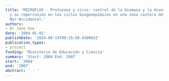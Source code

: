 ```yaml
---
title: 'MICROFLUX - Protozoos y virus: control de la biomasa y la diversidad de procariotas
  y su repercusión en los ciclos biogeoquímicos en una zona costera del Mediterráneo
  Nor-Occidental.'
authors:
- Dr Jane Doe
date: '2004-01-01'
publishDate: '2024-08-14T09:35:58.430665Z'
publication_types:
- project
funding: 'Ministerio de Educación y Ciencia'
summary: 'Start: 2004 End: 2007'
start: '2004'
end: '2007'
abstract: ' - '
---
```

